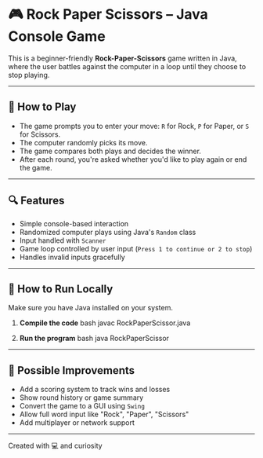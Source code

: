 
# 🎮 Rock Paper Scissors – Java Console Game

This is a beginner-friendly **Rock-Paper-Scissors** game written in Java, where the user battles against the computer in a loop until they choose to stop playing.

---

## 📌 How to Play

- The game prompts you to enter your move: `R` for Rock, `P` for Paper, or `S` for Scissors.
- The computer randomly picks its move.
- The game compares both plays and decides the winner.
- After each round, you're asked whether you'd like to play again or end the game.

---

## 🔍 Features

- Simple console-based interaction
- Randomized computer plays using Java's `Random` class
- Input handled with `Scanner`
- Game loop controlled by user input (`Press 1 to continue or 2 to stop`)
- Handles invalid inputs gracefully

---

## 🚀 How to Run Locally

Make sure you have Java installed on your system.

1. **Compile the code**
   bash
   javac RockPaperScissor.java
   

2. **Run the program**
   bash
   java RockPaperScissor
   

---

## 🧪 Possible Improvements

- Add a scoring system to track wins and losses
- Show round history or game summary
- Convert the game to a GUI using `Swing`
- Allow full word input like "Rock", "Paper", "Scissors"
- Add multiplayer or network support

---

Created with 💻 and curiosity 
